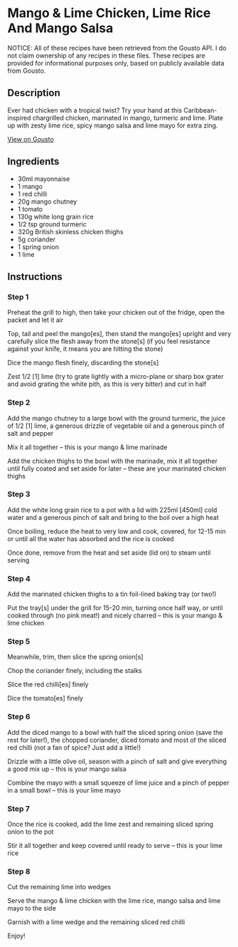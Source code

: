 # Mango & Lime Chicken, Lime Rice And Mango Salsa

NOTICE: All of these recipes have been retrieved from the Gousto API. I do not claim ownership of any recipes in these files. These recipes are provided for informational purposes only, based on publicly available data from Gousto.

## Description

Ever had chicken with a tropical twist? Try your hand at this Caribbean-inspired chargrilled chicken, marinated in mango, turmeric and lime. Plate up with zesty lime rice, spicy mango salsa and lime mayo for extra zing.

[View on Gousto](https://www.gousto.co.uk/recipes/cookbook/bbq-mango-lime-chicken-with-rice-salad-and-salsa)

## Ingredients

- 30ml mayonnaise
- 1 mango
- 1 red chilli
- 20g mango chutney 
- 1 tomato
- 130g white long grain rice
- 1/2 tsp ground turmeric
- 320g British skinless chicken thighs
- 5g coriander
- 1 spring onion
- 1 lime

## Instructions


### Step 1

Preheat the grill to high, then take your chicken out of the fridge, open the packet and let it air

Top, tail and peel the mango<span class="text-danger">[es]</span>, then stand the mango<span class="text-danger">[es] </span>upright and very carefully slice the flesh away from the stone<span class="text-danger">[s]</span> (if you feel resistance against your knife, it means you are hitting the stone)

Dice the mango flesh finely, discarding the stone<span class="text-danger">[s]</span>

Zest 1/2 <span class="text-danger">[1]</span> lime (try to grate lightly with a micro-plane or sharp box grater and avoid grating the white pith, as this is very bitter) and cut in half


### Step 2

Add the mango chutney to a large bowl with the ground turmeric, the juice of 1/2<span class="text-danger"> [1]</span> lime, a generous drizzle of vegetable oil and a generous pinch of salt and pepper

Mix it all together – this is your mango & lime marinade

Add the chicken thighs to the bowl with the marinade, mix it all together until fully coated and set aside for later – these are your marinated chicken thighs


### Step 3

Add the white long grain rice to a pot with a lid with 225ml <span class="text-danger">[450ml]</span> cold water and a generous pinch of salt and bring to the boil over a high heat

Once boiling, reduce the heat to very low and cook, covered, for 12-15 min or until all the water has absorbed and the rice is cooked

Once done, remove from the heat and set aside (lid on) to steam until serving


### Step 4

Add the marinated chicken thighs to a tin foil-lined baking tray (or two!)

Put the tray<span class="text-danger">[s]</span> under the grill for 15-20 min, turning once half way, or until cooked through (no pink meat!) and nicely charred – this is your mango & lime chicken


### Step 5

Meanwhile, trim, then slice the spring onion<span class="text-danger">[s]</span>

Chop the coriander finely, including the stalks

Slice the red chilli<span class="text-danger">[es]</span> finely

Dice the tomato<span class="text-danger">[es] </span>finely


### Step 6

Add the diced mango to a bowl with half the sliced spring onion (save the rest for later!), the chopped coriander, diced tomato and most of the sliced red chilli (not a fan of spice? Just add a little!)

Drizzle with a little olive oil, season with a pinch of salt and give everything a good mix up – this is your mango salsa

Combine the mayo with a small squeeze of lime juice and a pinch of pepper in a small bowl – this is your lime mayo


### Step 7

Once the rice is cooked, add the lime zest and remaining sliced spring onion to the pot

Stir it all together and keep covered until ready to serve – this is your lime rice

### Step 8

Cut the remaining lime into wedges

Serve the mango & lime chicken with the lime rice, mango salsa and lime mayo to the side

Garnish with a lime wedge and the remaining sliced red chilli

Enjoy!

